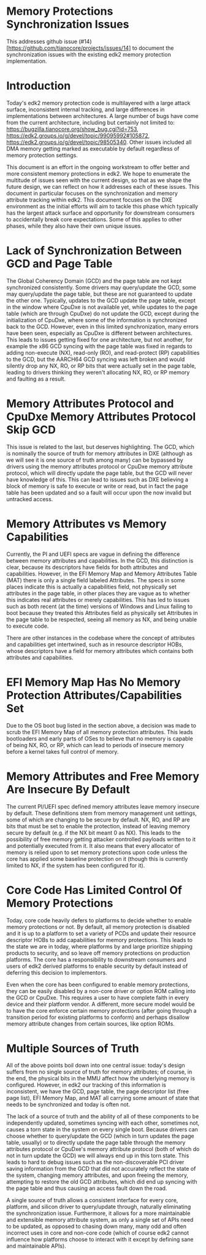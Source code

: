 # Memory Protections Synchronization Issues

This addresses github issue (#14)[https://github.com/tianocore/projects/issues/14] to document the synchronization
issues with the existing edk2 memory protection implementation.

# Introduction

Today's edk2 memory protection code is multilayered with a large attack surface, inconsistent internal tracking, and
large differences in implementations between architectures. A large number of bugs have come from the current
architecture, including but certainly not limited to: https://bugzilla.tianocore.org/show_bug.cgi?id=753,
https://edk2.groups.io/g/devel/topic/99095992#105872, https://edk2.groups.io/g/devel/topic/98505340. Other issues
included all DMA memory getting marked as executable by default regardless of memory protection settings.

This document is an effort in the ongoing workstream to offer better and more consistent memory protections in edk2. We
hope to enumerate the multitude of issues seen with the current design, so that as we shape the future design, we can
reflect on how it addresses each of these issues. This document in particular focuses on the synchronization and memory
attribute tracking within edk2. This document focuses on the DXE environment as the initial efforts will aim to tackle
this phase which typically has the largest attack surface and opportunity for downstream consumers to accidentally break
core expectations. Some of this applies to other phases, while they also have their own unique issues.

# Lack of Synchronization Between GCD and Page Table

The Global Coherency Domain (GCD) and the page table are not kept synchronized consistently. Some drivers may
query/update the GCD, some may query/update the page table, but these are not guaranteed to update the other one.
Typically, updates to the GCD update the page table, except in the window where CpuDxe is not available yet, while
updates to the page table (which are through CpuDxe) do not update the GCD, except during the initialization of CpuDxe,
where some of the information is synchronized back to the GCD. However, even in this limited synchronization, many
errors have been seen, especially as CpuDxe is different between architectures. This leads to issues getting fixed for
one architecture, but not another, for example the x86 GCD syncing with the page table was fixed in regards to adding
non-execute (NX), read-only (RO), and read-protect (RP) capabilities to the GCD, but the AARCH64 GCD syncing was left
broken and would silently drop any NX, RO, or RP bits that were actually set in the page table, leading to drivers
thinking they weren't allocating NX, RO, or RP memory and faulting as a result.

# Memory Attributes Protocol and CpuDxe Memory Attributes Protocol Skip GCD

This issue is related to the last, but deserves highlighting. The GCD, which is nominally the source of truth for memory
attributes in DXE (although as we will see it is one source of truth among many) can be bypassed by drivers using the
memory attributes protocol or CpuDxe memory attribute protocol, which will directly update the page table, but the GCD
will never have knowledge of this. This can lead to issues such as DXE believing a block of memory is safe to execute or
write or read, but in fact the page table has been updated and so a fault will occur upon the now invalid but untracked
access.

# Memory Attributes vs Memory Capabilities

Currently, the PI and UEFI specs are vague in defining the difference between memory attributes and capabilities. In the
GCD, this distinction is clear, because its descriptors have fields for both attributes and capabilities. However, in
the EFI Memory Map and Memory Attributes Table (MAT) there is only a single field labeled Attributes. The specs in some
places indicate this is actually a capabilities field, not physically set attributes in the page table, in other places
they are vague as to whether this indicates real attributes or merely capabilities. This has led to issues such as both
recent (at the time) versions of Windows and Linux failing to boot because they treated this Attributes field as
physically set Attributes in the page table to be respected, seeing all memory as NX, and being unable to execute code.

There are other instances in the codebase where the concept of attributes and capabilities get intertwined, such as in
resource descriptor HOBs, whose descriptors have a field for memory attributes which contains both attributes and
capabilities.

# EFI Memory Map Has No Memory Protection Attributes/Capabilities Set

Due to the OS boot bug listed in the section above, a decision was made to scrub the EFI Memory Map of all memory
protection attributes. This leads bootloaders and early parts of OSes to believe that no memory is capable of being NX,
RO, or RP, which can lead to periods of insecure memory before a kernel takes full control of memory.

# Memory Attributes and Free Memory Are Insecure By Default

The current PI/UEFI spec defined memory attributes leave memory insecure by default. These definitions stem from memory
management unit settings, some of which are changing to be secure by default. NX, RO, and RP are bits that must be set
to enable the protection, instead of leaving memory secure by default (e.g. if the NX bit meant 0 as NX). This leads to
the possibility of free memory getting attacker controlled payloads written to it and potentially executed from it. It
also means that every allocator of memory is relied upon to set memory protections upon code unless the core has applied
some baseline protection on it (though this is currently limited to NX, if the system has been configured for it).

# Core Code Has Limited Control Of Memory Protections

Today, core code heavily defers to platforms to decide whether to enable memory protections or not. By default, all
memory protection is disabled and it is up to a platform to set a variety of PCDs and update their resource descriptor
HOBs to add capabilities for memory protections. This leads to the state we are in today, where platforms by and large
prioritize shipping products to security, and so leave off memory protections on production platforms. The core has a
responsibility to downstream consumers and users of edk2 derived platforms to enable security by default instead of
deferring this decision to implementors.

Even when the core has been configured to enable memory protections, they can be easily disabled by a non-core driver
or option ROM calling into the GCD or CpuDxe. This requires a user to have complete faith in every device and their
platform vendor. A different, more secure model would be to have the core enforce certain memory protections (after
going through a transition period for existing platforms to conform) and perhaps disallow memory attribute changes from
certain sources, like option ROMs.

# Multiple Sources of Truth

All of the above points boil down into one central issue: today's design suffers from no single source of truth for
memory attributes; of course, in the end, the physical bits in the MMU affect how the underlying memory is configured.
However, in edk2 our tracking of this information is inconsistent, we have the GCD, page table, the page descriptor list
(free page list), EFI Memory Map, and MAT all carrying some amount of state that needs to be synchronized and today is
often not.

The lack of a source of truth and the ability of all of these components to be independently updated, sometimes syncing
with each other, sometimes not, causes a torn state in the system on every single boot. Because drivers can choose
whether to query/update the GCD (which in turn updates the page table, usually) or to directly update the page table
through the memory attributes protocol or CpuDxe's memory attribute protocol (both of which do not in turn update the
GCD) we will always end up in this torn state. This leads to hard to debug issues such as the non-discoverable PCI
driver saving information from the GCD that did not accurately reflect the state of the system, changing memory
attributes, and upon freeing the memory, attempting to restore the old GCD attributes, which did end up syncing with the
page table and thus causing an access fault down the road.

A single source of truth allows a consistent interface for every core, platform, and silicon driver to query/update
through, naturally eliminating the synchronization issue. Furthermore, it allows for a more maintainable and extensible
memory attribute system, as only a single set of APIs need to be updated, as opposed to chasing down many, many odd and
often incorrect uses in core and non-core code (which of course edk2 cannot influence how platforms choose to interact
with it except by defining sane and maintainable APIs).
